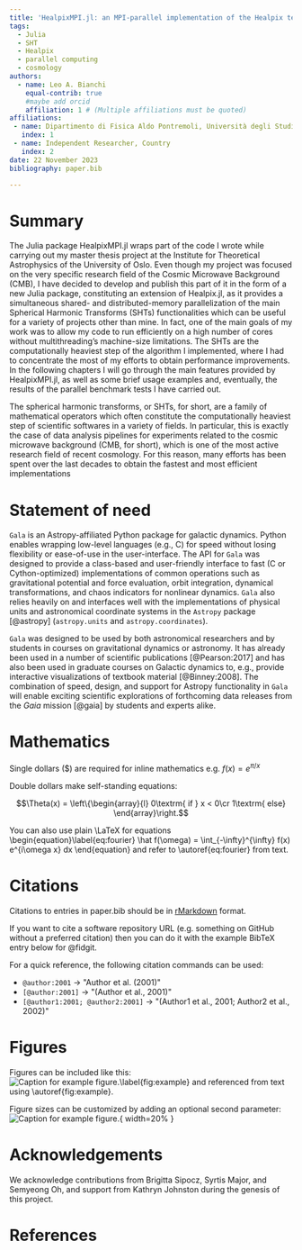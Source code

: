 ```yaml
---
title: 'HealpixMPI.jl: an MPI-parallel implementation of the Healpix tessellation scheme in Julia'
tags:
  - Julia
  - SHT
  - Healpix
  - parallel computing
  - cosmology
authors:
  - name: Leo A. Bianchi
    equal-contrib: true
    #maybe add orcid
    affiliation: 1 # (Multiple affiliations must be quoted)
affiliations:
 - name: Dipartimento di Fisica Aldo Pontremoli, Università degli Studi di Milano, Milan, Italy
   index: 1
 - name: Independent Researcher, Country
   index: 2
date: 22 November 2023
bibliography: paper.bib

---
```


# Summary

The Julia package HealpixMPI.jl wraps part of the code I wrote while carrying out my master thesis project at the Institute for
Theoretical Astrophysics of the University of Oslo. Even though my project was focused on
the very specific research field of the Cosmic Microwave Background (CMB), I have decided
to develop and publish this part of it in the form of a new Julia package, constituting an
extension of Healpix.jl, as it provides a simultaneous shared- and distributed-memory
parallelization of the main Spherical Harmonic Transforms (SHTs) functionalities which can
be useful for a variety of projects other than mine. In fact, one of the main goals of my work
was to allow my code to run efficiently on a high number of cores without multithreading’s
machine-size limitations. The SHTs are the computationally heaviest step of the algorithm
I implemented, where I had to concentrate the most of my efforts to obtain performance
improvements. In the following chapters I will go through the main features provided by
HealpixMPI.jl, as well as some brief usage examples and, eventually, the results of the
parallel benchmark tests I have carried out.

The spherical harmonic transforms, or SHTs, for short, are a family of mathematical operators 
which often constitute the computationally heaviest step of scientific softwares in a variety of fields.
In particular, this is exactly the case of data analysis pipelines for experiments related to the 
cosmic microwave background (CMB, for short), which is one of the most active research field of recent cosmology. 
For this reason, many efforts has been spent over the last decades to obtain the fastest and most efficient implementations 

# Statement of need

`Gala` is an Astropy-affiliated Python package for galactic dynamics. Python
enables wrapping low-level languages (e.g., C) for speed without losing
flexibility or ease-of-use in the user-interface. The API for `Gala` was
designed to provide a class-based and user-friendly interface to fast (C or
Cython-optimized) implementations of common operations such as gravitational
potential and force evaluation, orbit integration, dynamical transformations,
and chaos indicators for nonlinear dynamics. `Gala` also relies heavily on and
interfaces well with the implementations of physical units and astronomical
coordinate systems in the `Astropy` package [@astropy] (`astropy.units` and
`astropy.coordinates`).

`Gala` was designed to be used by both astronomical researchers and by
students in courses on gravitational dynamics or astronomy. It has already been
used in a number of scientific publications [@Pearson:2017] and has also been
used in graduate courses on Galactic dynamics to, e.g., provide interactive
visualizations of textbook material [@Binney:2008]. The combination of speed,
design, and support for Astropy functionality in `Gala` will enable exciting
scientific explorations of forthcoming data releases from the *Gaia* mission
[@gaia] by students and experts alike.

# Mathematics

Single dollars ($) are required for inline mathematics e.g. $f(x) = e^{\pi/x}$

Double dollars make self-standing equations:

$$\Theta(x) = \left\{\begin{array}{l}
0\textrm{ if } x < 0\cr
1\textrm{ else}
\end{array}\right.$$

You can also use plain \LaTeX for equations
\begin{equation}\label{eq:fourier}
\hat f(\omega) = \int_{-\infty}^{\infty} f(x) e^{i\omega x} dx
\end{equation}
and refer to \autoref{eq:fourier} from text.

# Citations

Citations to entries in paper.bib should be in
[rMarkdown](http://rmarkdown.rstudio.com/authoring_bibliographies_and_citations.html)
format.

If you want to cite a software repository URL (e.g. something on GitHub without a preferred
citation) then you can do it with the example BibTeX entry below for @fidgit.

For a quick reference, the following citation commands can be used:
- `@author:2001`  ->  "Author et al. (2001)"
- `[@author:2001]` -> "(Author et al., 2001)"
- `[@author1:2001; @author2:2001]` -> "(Author1 et al., 2001; Author2 et al., 2002)"

# Figures

Figures can be included like this:
![Caption for example figure.\label{fig:example}](figure.png)
and referenced from text using \autoref{fig:example}.

Figure sizes can be customized by adding an optional second parameter:
![Caption for example figure.](figure.png){ width=20% }

# Acknowledgements

We acknowledge contributions from Brigitta Sipocz, Syrtis Major, and Semyeong
Oh, and support from Kathryn Johnston during the genesis of this project.

# References
